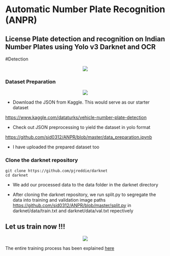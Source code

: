# Automatic Number Plate Recognition (ANPR)

## License Plate detection and recognition on Indian Number Plates using Yolo v3 Darknet and OCR

#Detection

<p align="center">                     
  <img src="https://media.giphy.com/media/9rpdP0huNtf2pOqvjs/giphy.gif">
</p>

### Dataset Preparation

<p align="center">                     
  <img src="https://media.giphy.com/media/xTiTnJo7hCVlHyOag8/giphy.gif">
</p>

- Download the JSON from Kaggle. This would serve as our starter dataset

https://www.kaggle.com/dataturks/vehicle-number-plate-detection

- Check out JSON preprocessing to yield the dataset in yolo format

https://github.com/sid0312/ANPR/blob/master/data_preparation.ipynb

- I have uploaded the prepared dataset too

### Clone the darknet repository 
```
git clone https://github.com/pjreddie/darknet
cd darknet
```
- We add our processed data to the data folder in the darknet directory

- After cloning the darknet repository, we run split.py to segregate the data into training and validation image paths https://github.com/sid0312/ANPR/blob/master/split.py in darknet/data/train.txt and darknet/data/val.txt repectively 

## Let us train now !!!
<p align="center">                     
  <img src="https://thumbs.gfycat.com/MetallicNimbleDodo-size_restricted.gif">
</p>

The entire training process has been explained [here](https://github.com/sid0312/ANPR/blob/master/train.ipynb)


